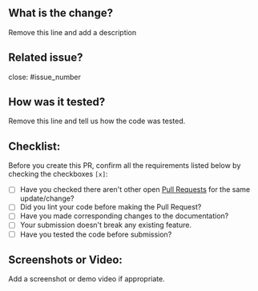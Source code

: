 ## What is the change?

Remove this line and add a description

## Related issue?

close: #issue_number

## How was it tested?

Remove this line and tell us how the code was tested.

## Checklist:

Before you create this PR, confirm all the requirements listed below by checking the checkboxes `[x]`:

<!-- -   [] Have you followed the [Contribution Guidelines](https://github.com/ALPHAVIO/BlogSite/blob/master/CONTRIBUTING.md) while contributing. -->

-   [ ] Have you checked there aren't other open [Pull Requests](https://github.com/Pranav016/serverflow/pulls) for the same update/change?
-   [ ] Did you lint your code before making the Pull Request?
-   [ ] Have you made corresponding changes to the documentation?
-   [ ] Your submission doesn't break any existing feature.
-   [ ] Have you tested the code before submission?

## Screenshots or Video:

Add a screenshot or demo video if appropriate.

